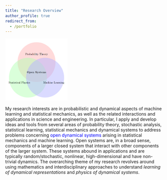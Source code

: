 ```yaml
---
title: "Research Overview"
author_profile: true
redirect_from:
  - /portfolio
---
```


<img src='/images/principle.png'  width="200" height="200" style="float:center"> 

My research interests are in probabilistic and dynamical aspects of machine learning and statistical mechanics, as well as the related interactions and applications in science and engineering. In particular, I apply and develop ideas and tools from several areas of probability theory, stochastic analysis, statistical learning, statistical mechanics and dynamical systems to address problems concerning <font color="blue">open dynamical systems</font> arising in statistical mechanics and machine learning. Open systems are, in a broad sense, components of a larger closed system that interact with other components of the larger system. These systems abound in applications and are typically random/stochastic, nonlinear, high-dimensional and have non-trivial dynamics. The overarching theme of my research revolves around using mathematics and interdisciplinary approaches to understand <i>learning of dynamical representations</i> and <i>physics of dynamical systems</i>. 

